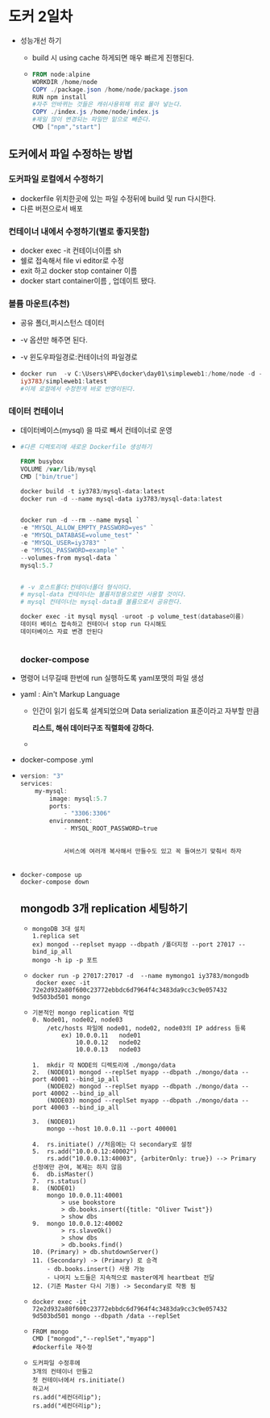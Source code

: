 # 도커 2일차



- 성능개선 하기

  - build 시 using cache 하게되면 매우 빠르게 진행된다.

  - ```powershell
    FROM node:alpine
    WORKDIR /home/node
    COPY ./package.json /home/node/package.json
    RUN npm install
    #자주 안바뀌는 것들은 캐쉬사용위해 위로 몰아 넣는다.
    COPY ./index.js /home/node/index.js
    #제일 많이 변경되는 파일만 밑으로 빼준다. 
    CMD ["npm","start"]
    
    ```




## 도커에서 파일 수정하는 방법

### 도커파일 로컬에서 수정하기

- dockerfile 위치한곳에 있는 파일 수정뒤에 build 및 run 다시한다.
- 다른 버젼으로서 배포

### 컨테이너 내에서 수정하기(별로 좋지못함)

- docker exec -it 컨테이너이름 sh
- 쉘로 접속해서 file vi editor로 수정
- exit 하고 docker stop container 이름    
- docker start container이름   , 업데이트 됐다.

### 볼륨 마운트(추천)

- 공유 폴더,퍼시스턴스 데이터

- -v 옵션만 해주면 된다.

- -v 윈도우파일경로:컨테이너의 파일경로

- ```powershell
  docker run  -v C:\Users\HPE\docker\day01\simpleweb1:/home/node -d -p 9090:8080
  iy3783/simpleweb1:latest
  #이제 로컬에서 수정한게 바로 반영이된다.
  
  ```

### 데이터 컨테이너 

- 데이터베이스(mysql) 을 따로 빼서 컨테이너로 운영

- ```powershell
  #다른 디렉토리에 새로운 Dockerfile 생성하기
  
  FROM busybox
  VOLUME /var/lib/mysql
  CMD ["bin/true"]
  
  docker build -t iy3783/mysql-data:latest
  docker run -d --name mysql-data iy3783/mysql-data:latest
  
  
  docker run -d --rm --name mysql `
  -e "MYSQL_ALLOW_EMPTY_PASSWORD=yes" `
  -e "MYSQL_DATABASE=volume_test" `
  -e "MYSQL_USER=iy3783" `
  -e "MYSQL_PASSWORD=example" `
  --volumes-from mysql-data `
  mysql:5.7
  
  
  # -v 호스트폴더:컨테이너폴더 형식이다.
  # mysql-data 컨테이너는 볼륨저장용으로만 사용할 것이다.
  # mysql 컨테이너는 mysql-data를 볼륨으로서 공유한다.
  
  docker exec -it mysql mysql -uroot -p volume_test(database이름)
  데이터 베이스 접속하고 컨테이너 stop run 다시해도
  데이터베이스 자료 변경 안된다
  
  
  
  ```

  

  ### docker-compose

- 명령어 너무길때 한번에 run 실행하도록 yaml포맷의 파일 생성

- yaml :  Ain't Markup Language

  - 인간이 읽기 쉽도록 설계되었으며 Data serialization 표준이라고 자부할 만큼

    **리스트, 해쉬 데이터구조 직렬화에 강하다.**

  - 

- docker-compose .yml

- ```powershell
  version: "3"
  services:
      my-mysql:            
          image: mysql:5.7
          ports:
              - "3306:3306"
          environment: 
              - MYSQL_ROOT_PASSWORD=true
              
              
              서비스에 여러개 복사해서 만들수도 있고 꼭 들여쓰기 맞춰서 하자
              
  ```

- ```
  docker-compose up
  docker-compose down
  
  ```

  ## mongodb 3개 replication 세팅하기

  - ```shell
    mongoDB 3대 설치
    1.replica set
    ex) mongod --replset myapp --dbpath /폴더지정 --port 27017 --bind_ip_all
    mongo -h ip -p 포트
    ```

  - ```shell
    docker run -p 27017:27017 -d  --name mymongo1 iy3783/mongodb
     docker exec -it 72e2d932a80f600c23772ebbdc6d7964f4c3483da9cc3c9e057432
    9d503bd501 mongo
    ```

  - ```shell
    기본적인 mongo replication 작업
    0. Node01, node02, node03
    	/etc/hosts 파일에 node01, node02, node03의 IP address 등록
    		ex) 10.0.0.11 	node01	
    			10.0.0.12 	node02	
    			10.0.0.13 	node03
    
    1.  mkdir 각 NODE의 디렉토리에 ./mongo/data 
    2.  (NODE01) mongod --replSet myapp --dbpath ./mongo/data --port 40001 --bind_ip_all
        (NODE02) mongod --replSet myapp --dbpath ./mongo/data --port 40002 --bind_ip_all
        (NODE03) mongod --replSet myapp --dbpath ./mongo/data --port 40003 --bind_ip_all
    
    3.  (NODE01)
    	mongo --host 10.0.0.11 --port 400001
    	
    4.  rs.initiate() //처음에는 다 secondary로 설정
    5.  rs.add("10.0.0.12:40002")
        rs.add("10.0.0.13:40003", {arbiterOnly: true}) --> Primary 선정에만 관여, 복제는 하지 않음
    6.  db.isMaster()
    7.  rs.status()
    8.  (NODE01)
    	mongo 10.0.0.11:40001
            > use bookstore
            > db.books.insert({title: "Oliver Twist"})
            > show dbs
    9.  mongo 10.0.0.12:40002
            > rs.slaveOk()
            > show dbs
            > db.books.find()
    10. (Primary) > db.shutdownServer()
    11. (Secondary) -> (Primary) 로 승격
        - db.books.insert() 사용 가능
        - 나머지 노드들은 지속적으로 master에게 heartbeat 전달
    12. (기존 Master 다시 기동) -> Secondary로 작동 됨 
    ```

  - ```shell
    docker exec -it 72e2d932a80f600c23772ebbdc6d7964f4c3483da9cc3c9e057432
    9d503bd501 mongo --dbpath /data --replSet 
    ```

  - ```shell
    FROM mongo
    CMD ["mongod","--replSet","myapp"]
    #dockerfile 재수정
    ```

  - ```shell
    도커파일 수정후에 
    3개의 컨테이너 만들고
    첫 컨테이너에서 rs.initiate()
    하고서 
    rs.add("세컨더리ip");
    rs.add("세컨더리ip");
    ```

    

  

